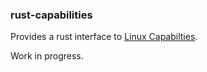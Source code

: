 ### rust-capabilities

Provides a rust interface to [Linux Capabilties](https://www.kernel.org/pub/linux/libs/security/linux-privs/kernel-2.2/capfaq-0.2.txt).

Work in progress.

